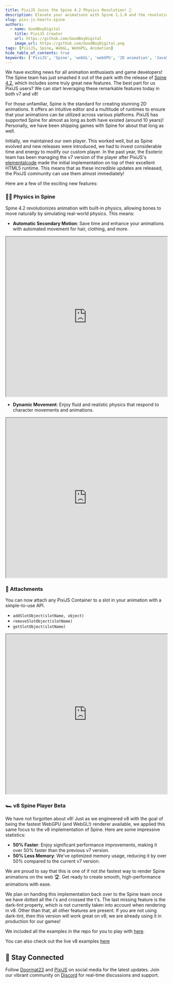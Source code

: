 ```yaml
---
title: PixiJS Joins the Spine 4.2 Physics Revolution! 🚀
description: Elevate your animations with Spine 1.1.0 and the revolutionary physics features of Spine 4.2, now fully integrated with PixiJS v8.
slug: pixi-js-hearts-spine
authors:
  - name: GoodBoyDigital
    title: PixiJS Creator
    url: https://github.com/GoodBoyDigital
    image_url: https://github.com/GoodBoyDigital.png
tags: [PixiJS, Spine, WebGL, WebGPU, Animation]
hide_table_of_contents: true
keywords: ['PixiJS', 'Spine', 'webGL', 'webGPU', '2D animation', 'JavaScript graphics', 'game development']
---
```


We have exciting news for all animation enthusiasts and game developers! The Spine team has just smashed it out of the park with the release of [Spine 4.2](https://en.esotericsoftware.com/blog/Spine-4.2-The-physics-revolution), which includes some truly great new features. The best part for us PixiJS users? We can start leveraging these remarkable features today in both v7 and v8!

<!--truncate-->

For those unfamiliar, Spine is the standard for creating stunning 2D animations. It offers an intuitive editor and a multitude of runtimes to ensure that your animations can be utilized across various platforms. PixiJS has supported Spine for almost as long as both have existed (around 10 years)! Personally, we have been shipping games with Spine for about that long as well.

Initially, we maintained our own player. This worked well, but as Spine evolved and new releases were introduced, we had to invest considerable time and energy to modify our custom player. In the past year, the Esoteric team has been managing the v7 version of the player after PixiJS's [elementalcode](https://x.com/miltoncandelero) made the initial implementation on top of their excellent HTML5 runtime. This means that as these incredible updates are released, the PixiJS community can use them almost immediately!

Here are a few of the exciting new features:

### 🏋️‍♂️ Physics in Spine

Spine 4.2 revolutionizes animation with built-in physics, allowing bones to move naturally by simulating real-world physics. This means:
- **Automatic Secondary Motion**: Save time and enhance your animations with automated movement for hair, clothing, and more.

<iframe src="https://pixijs.io/spine-v8/examples/physics2.html" width="100%" height="500"></iframe>

- **Dynamic Movement**: Enjoy fluid and realistic physics that respond to character movements and animations.

<iframe src="https://pixijs.io/spine-v8/examples/physics.html" width="100%" height="500"></iframe>

### 📎 Attachments

You can now attach any PixiJS Container to a slot in your animation with a simple-to-use API.

  - `addSlotObject(slotName, object)`
  - `removeSlotObject(slotName)`
  - `getSlotObject(slotName)`

<iframe src="https://pixijs.io/spine-v8/examples/slot-objects.html" width="100%" height="500"></iframe>

### 🏎️ v8 Spine Player Beta

We have not forgotten about v8! Just as we engineered v8 with the goal of being the fastest WebGPU (and WebGL!) renderer available, we applied this same focus to the v8 implementation of Spine. Here are some impressive statistics:

- **50% Faster**: Enjoy significant performance improvements, making it over 50% faster than the previous v7 version.
- **50% Less Memory**: We've optimized memory usage, reducing it by over 50% compared to the current v7 version.

We are proud to say that this is one of if not *the* fastest way to render Spine animations on the web 🏆. Get ready to create smooth, high-performance animations with ease.

We plan on handing this implementation back over to the Spine team once we have dotted all the i's and crossed the t's. The last missing feature is the dark-tint property, which is not currently taken into account when rendering in v8. Other than that, all other features are present. If you are not using dark-tint, then this version will work great on v8; we are already using it in production for our games!

We included all the examples in the repo for you to play with [here](https://github.com/pixijs/spine-v8/tree/main/examples).

You can also check out the live v8 examples [here](https://pixijs.io/spine-v8/examples/)

## 📲 Stay Connected

Follow [Doormat23](https://twitter.com/Doormat23) and [PixiJS](https://twitter.com/PixiJS) on social media for the latest updates. Join our vibrant community on [Discord](https://discord.gg/nrnDP9wtyX) for real-time discussions and support.
